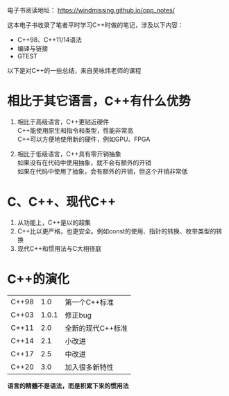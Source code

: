 电子书阅读地址： https://windmissing.github.io/cpp_notes/

这本电子书收录了笔者平时学习C++时做的笔记，涉及以下内容：  
- C++98、C++11/14语法  
- 编译与链接
- GTEST

以下是对C++的一些总结，来自吴咏炜老师的课程

# 相比于其它语言，C++有什么优势

1. 相比于高级语言，C++更贴近硬件  
C++能使用原生和指令和类型，性能非常高  
C++可以方便地使用新的硬件，例如GPU、FPGA

2. 相比于低级语言，C++具有零开销抽象  
如果没有在代码中使用抽象，就不会有额外的开销  
如果在代码中使用了抽象，会有额外的开销，但这个开销非常低

# C、C++、现代C++

1. 从功能上，C++是以的超集  
2. C++比以更严格，也更安全。例如const的使用、指针的转换、枚举类型的转换  
3. 现代C++和惯用法与C大相径庭

# C++的演化

||||
|---|---|---|
|C++98|1.0|第一个C++标准|
|C++03|1.0.1|修正bug|
|C++11|2.0|全新的现代C++标准|
|C++14|2.1|小改进|
|C++17|2.5|中改进|
|C++20|3.0|加入很多新特性|

**语言的精髓不是语法，而是积累下来的惯用法**